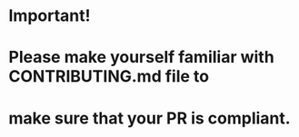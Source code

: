 #
# Important!
# Please make yourself familiar with CONTRIBUTING.md file to
# make sure that your PR is compliant.
#
